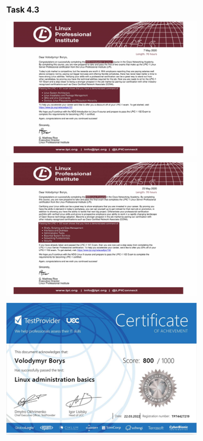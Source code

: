 ## Task 4.3

![VB](images/cert1.jpg "VB")

![VB](images/cert2.jpg "VB")

![VB](images/cert3.png "VB")